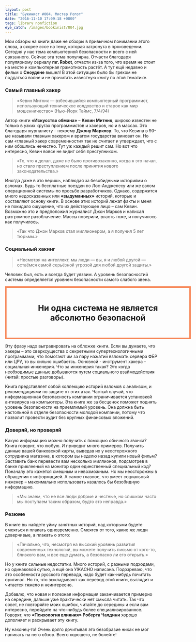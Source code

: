 ```yaml
---
layout: post
title: "Букинист #004. Мистер Ропот"
date: "2016-11-10 17:09:18 +0800"
tags: library nonfiction
eye_catch: /images/bookinist/004.jpg
---
```


Мои обзоры на книги даже не обзоры в привычном понимании этого слова, а скорее эссе на тему, которая затронута в произведении. Сегодня у нас тема компьютерной безопасности и всего с ней связанного. Сейчас эта тема популярна. Отчасти благодаря популярному сериалу **mr. Robot**, отчасти из-за того, что время не стоит на месте и компьютерная грамотность растёт. А тут ещё недавно и фильм о **Сноудене** вышел! В этой ситуации было бы грехом не поддаться волне и не прочитать известную книгу по этой тематике.
<!--more-->

### Самый главный хакер

> «Кевин Митник — взбесившийся компьютерный программист, использующий техническое колдовство и старое как мир мошенничество» (Нью-Йорк Таймс, 7/4/94)

Автор книги **«Искусство обмана»** – **Кевин Митник**, широко известен не только в узких кругах программистов и хакеров, но и в массах. Это благодаря журналисту – некоему **Джону Маркову**. То, что Кевина в 90-ые называли главным хакером и врагом государства виноват он. Но сам «главный хакер современности» так не считает и утверждает, что с ним обошлись нечестно. Тут уж каждый решит сам. Но вот что интересно, Кевин вовсе не видит себя преступником.

> «То, что я делал, даже не было противозаконно, когда я это начал, но стало преступлением после принятия нового законодательства.»

Иногда даже в это веришь, наблюдая за безобидными историями о взломах. Будь то бесплатные поездки по Лос-Анджелесу или же взлом операционной системы по просьбе разработчиков. Однако, содержится много недосказанных или **«выдуманных»** историй, которые и составляют основу книги. В основе этих историй лежат факты и меня не покидало ощущение, что их действующее лицо – сам Кевин. Возможно это и предположил журналист Джон Марков и написал разгромное разоблачение. Массы поверили, власть тоже, и получилось как получилось.

> «Так что Джон Марков стал миллионером, а я получил 5 лет тюрьмы.»

### Социальный хакинг

> «Несмотря на интеллект, мы люди — вы, я и любой другой — остаёмся самой серьёзной угрозой для любой другой защиты.»

Человек был, есть и всегда будет уязвим. А уровень безопасностий системы определяется уровнем безопасности самого слабого звена.

<div style="width:100%; border: 5px solid #F78758; padding: 50px; font-size: 20pt; font-weight: bold; text-align: center;">
Ни одна система не является абсолютно безопасной
</div>

Эту фразу надо выгравировать на обложке книги. Если вы думаете, что хакеры – это сверхсущества с секретными супертехнологичными программами, что помогают им за пару нажатий взломать сервера ФБР или ЦРУ, то вы сильно ошибаетсь. Основной - инструмент хакера – социальная инженерия. Что за инженерия такая? Это когда необходимые данные добываются путем социального взаймодействия (читай: простые разговоры).

Книга представляет собой коллекцию историй взломов с анализом, и рекомендациями по защите от этих атак. Частый случай, что информационная безопасность компании ограничивается установкой антивируса на компьютеры. Эта книга же за бесценок поможет поднять уровень безопасности на приемлимый уровень. Она должна быть настольной в отделе безопасности молодой компании, потому что позволит провести аудит без крупных финансовых вложений.

### Доверяй, но проверяй

Какую информацию можно получить с помощью обычного звонка? Книга говорит, что любую. И приводит много примеров. Получить данные вашей банковской карты, выведав их у неосторожного сотрудника магазина, в котором вы неделю назад купили новый фильм? Заставить банк перевести вам несколько миллионов, подсмотрев в банке приклееный на монитор один единственный специальный код? Поначалу это кажется смешным и невозможным. Но мы неосторожны в обращении с информацией. А самое главное, что умеет социальный инженер – максимально использовать казалось бы безобидную информацию.

> «Мы знаем, что не все люди добрые и честные, но слишком часто мы поступаем таким образом, будто это неправда.»

### Резюме

В книге вы найдете уйму занятных историй, над которыми будете смеяться и плакать одновременно. Смеятся от того, какие же люди доверчивые, а плакать о этого:

> «Печально, что, несмотря на высокий уровень развития современных технологий, вы можете получить письмо от кого-то, близкого вам, и все еще думать, а безопасно ли его открыть.»

Но у книги сильные недостатки. Много историй, с разными подходами, но одинаковой сутью, а ещё она УЖАСНО написана. Подозреваю, что это особенности русского перевода, надо будет как-нибудь почитать оригинал. Но то, что выкладывают как перевод этой книги, выглядит и читается тяжело и неинтересно. 

Добавлю, что новая и полезная информация заканчивается примерно на середине, дальше уже практически нет смысла читать. Так что совет, не повторяйте моих ошибок, читайте до середины и если вам интересно, перейдите на что-нибудь более специализированное. Говорят, что **«Психология влияния» Роберта Чалдини** хорошо дополняет и раскрывает эту книгу.

Ну наконец-то! Очень долго дочитывал это безобразие никак не мог написать на него обзор. Всего хорошего, не болейте!
